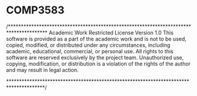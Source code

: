 # COMP3583

/***************************************************************************************
    Academic Work Restricted License
    Version 1.0
    This software is provided as a part of the academic work and is not
    to be used, copied, modified, or distributed under any circumstances, including
    academic, educational, commercial, or personal use.
    All rights to this software are reserved exclusively by the project team. Unauthorized
    use, copying, modification, or distribution is a violation of the rights of the
    author and may result in legal action.
    
**************************************************************************************/
